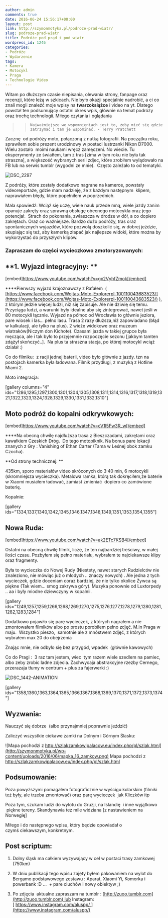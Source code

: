 ```yaml
---
author: admin
comments: true
date: 2016-06-24 15:56:17+00:00
layout: post
link: http://szymonmotyka.pl/podroze-prad-wiatr/
slug: podroze-prad-wiatr
title: Podróże pod prąd i pod wiatr
wordpress_id: 1246
categories:
- Podróże
- Wydarzenie
tags:
- Kamera
- Motocykl
- Praga
- Technologie Video
---
```


Witam po dłuższym czasie niepisania, olewania strony, fanpage oraz recenzji, które leżą w szkicach. Nie było okazji specjalnie nadrobić, a ci co znali mogli znaleźć moje wpisy na **twarzoksiążce** i video na yt. Dlatego powstał ten podsumujący ostatni okres wpis, głównie na temat podróży oraz trochę technologii. Miłego czytania i oglądania


<blockquote>

>     
>     Najważniejsze we wspomnieniach jest to, żeby mieć się gdzie zatrzymać i tam je wspominać. - Terry Pratchett
> 
> 
</blockquote>


<!-- more -->

Zacznę  od podróży moto, połączoną z nutką fotografii. Na początku roku, sprawiłem sobie prezent urodzinowy w postaci lustrzanki Nikon D7000. Wielu zostało  moimi naukami wręcz zamęczeni. No wiecie. Tu eksperymenty ze światłem, tam z tras [zima w tym roku nie była tak straszna], a większość wybranych serii zdjec, które zrobiłem wylądowało na FB lub na serwis tumblr (wygodni ze mnie).  Często zależało to od tematyki.

![DSC_2297](http://szymonmotyka.pl/wp-content/uploads/2016/06/DSC_2297-199x300.png)

Z podróży, które zostały dodatkowo nagrane na kamerce, powstały videoreportaże, gdzie mam nadzieję, że z każdym następnym  klipem, naprawiałem błędy, które popełniłem w poprzednich.

Mała spowiedź: Wciąż się uczę, wiele nauk przede mną, wiele jazdy zanim opanuje zakręty oraz sprawną obsługę obecnego motocykla oraz jego potencjał.  Strach do pokonania, zwłaszcza w drodze w dół, a co dopiero zakrętach. Oraz co ważniejsze. Bardzo dużo podróży, tras oraz spontanicznych wyjazdów, które pozwolą doszkolić się, w dobrej jeździe, skupiając się też, aby kamerką złapać jak najlepsze widoki, które można by wykorzystać do przyszłych klipów.




### Zapraszam do części wycieczkowo zmotoryzowanych:




## **1. Wyjazd integracyjny: **


[embed]https://www.youtube.com/watch?v=gx2VyhfZmok[/embed]

****Pierwszy wyjazd krajoznawczy z Rafałem  ( [https://www.facebook.com/Wojtas-Moto-Explorerpl-100110043683523/](https://www.facebook.com/Wojtas-Moto-Explorerpl-100110043683523/) ), z którym jedzie więcej ludzi, niż się zapisuje. Ale nie dziwię się temu. Przyciąga ludzi, a warunki były idealne aby się zintegrować, nawet jeśli w 80 motocykli łącznie. Wyjazd na północ od Wrocławia to głównie jeziora, pare wiosek i las… pełno lasu. Trasa 2 razy dłuższa,niż zapowiadano (błąd w kalkulacji, ale tylko na plus). 2 wieże widokowe oraz muzeum wiatraków(Niczym don Kichote). Czasami jazda w takiej grupce była męcząca, ale i tak było to przyjemnie rozpoczęcie sezonu [jakbym tamten zdążył skończyć..].  Na plus ta straszna stacja, po której motocykl wciąż działał :)

Co do filmiku:  z racji jednej baterii, video było głównie z jazdy. tzn na postojach kamerka była ładowana. Filmik przydługi, z muzyką z Hotline Miami 2.



Moto integracja:

[gallery columns="4" ids="1286,1295,1297,1300,1301,1304,1305,1308,1311,1314,1316,1317,1318,1319,1321,1322,1323,1324,1328,1329,1330,1331,1332,1310"]


## **Moto podróż do kopalni odkrywkowych:**


[embed]https://www.youtube.com/watch?v=cV1l5Fw3R_w[/embed]

****Na obecną chwilę najdłuższa trasa z Bieszczadami, zakrętami oraz kawałkiem Czeskich Dróg.  Do tego motopiknik. Na bonus pare lokacji znanych z Gry : Vanishing of Ethan Carter (Tama w Leśnej obok zamku Czocha).

**Od strony technicznej: **

435km, sporo materiałów video skróconych do 3:40 min, 6 motocykli (skromniejsza wycieczka). Metalowa ramka, którą tak dokręciłem,że baterie w Xiaomi musiałem ładować, zamiast zmieniać  dopiero co zamówione baterię.

Kopalnie:

[gallery ids="1334,1337,1340,1342,1345,1346,1347,1348,1349,1351,1353,1354,1355"]




## Nowa Ruda:


[embed]https://www.youtube.com/watch?v=ak2ETc7KSB4[/embed]

Ostatni na obecną chwilę filmik, liczę, że ten najbardziej treściwy, w małej ilości czasu. Pozbyłem się pełno materiału, wybrałem te najciekawsze klipy oraz fragmenty.

Była to wycieczka do Nowej Rudy (Niestety, nawet starych Rudzielców nie znaleziono, nie mówiąc już o młodych .. znaczy nowych) . Ale jedna z tych wycieczek, gdzie doceniam coraz bardziej, że nie tylko okolice Żywca są piękne (Tak wiem… smog zakrywa góry). Muzyka ponownie od Luxtorpedy .. aa i były miodne dziewczyny w kopalnii.

[gallery ids="1249,1257,1259,1266,1268,1269,1270,1275,1276,1277,1278,1279,1280,1281,1282,1283,1284"]

Dodatkowo pojawiło się parę wycieczek, z których nagrałem a nie zmontowałem filmików albo po prostu porobiłem pełno zdjęć. M.in Praga w maju.  Wszystko pieszo,  samotnie ale z mnóstwem zdjęć, z których wybrałem max 20 do obejrzenia

Znając mnie, nie odbyło się bez przygód, wpadek  (głównie kawowych)

Co do Pragi :  3 raz tam jestem, wiec  tym razem wiele szedlem na pamiec, albo zeby zrobic ladne zdjecia. Zachwycaja abstrakcyjne rzezby Cernego, przerazaja tłumy w centrum + plus za fajerwerki :)

![DSC_1442-ANIMATION](http://szymonmotyka.pl/wp-content/uploads/2016/06/DSC_1442-ANIMATION.gif)

[gallery ids="1358,1360,1363,1364,1365,1366,1367,1368,1369,1370,1371,1372,1373,1374"]


## Wyzwania:


Nauczyć się dobrze  (albo przynajmniej poprawnie jeździć)

Zaliczyć wszystkie ciekawe zamki na Dolnym i Górnym Ślasku:

![Mapa pochodzi z http://szlakzamkowipalacow.eu/index.php/pl/szlak.html](http://szymonmotyka.pl/wp-content/uploads/2016/06/mapka_16_zamkow.png) Mapa pochodzi z http://szlakzamkowipalacow.eu/index.php/pl/szlak.html


## Podsumowanie:


Poza powyższymi pomagałem fotograficznie w wyścigu kolarskim (filmiki też były, ale trzeba zmontować) oraz parę wycieczek  jak Kliczków itp

Poza tym, szukam ludzi do wylotu do Gruzji, na Islandię  i inne wyjątkowo  piękne tereny. Skandynawia też mile widziana [z nastawieniem na Norwegię]

Miłego i do następnego wpisu, który będzie opowiadał o czymś ciekawszym, konkretnym.




## Post scriptum:


1. Dolny śląsk ma całkiem wyzywający w cel w postaci trasy zamkowej (750km)

2. W dniu publikacji tego wpisu zajęty byłem pakowaniem na wylot do Bergamo podstawowego zestawu : Aparat, Xiaomi Yi, Komorka i powerbank :D …  + pare ciuchów i nowy obiektyw ;)

3. Po zdjęcia  aktualne zapraszam na tumblr : [http://zuoo.tumblr.com](http://zuoo.tumblr.com) lub Instagram:[ https://www.instagram.com/aluspp/ ](https://www.instagram.com/aluspp/)


